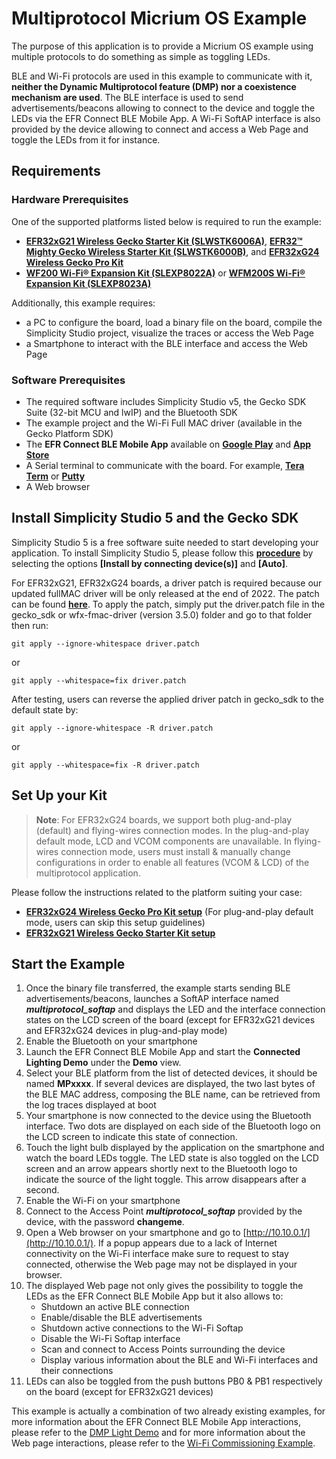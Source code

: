 # Multiprotocol Micrium OS Example

The purpose of this application is to provide a Micrium OS example using multiple protocols to do something as simple as toggling LEDs.

BLE and Wi-Fi protocols are used in this example to communicate with it, **neither the Dynamic Multiprotocol feature (DMP) nor a coexistence mechanism are used**.
The BLE interface is used to send advertisements/beacons allowing to connect to the device and toggle the LEDs via the EFR Connect BLE Mobile App.
A Wi-Fi SoftAP interface is also provided by the device allowing to connect and access a Web Page and toggle the LEDs from it for instance.

## Requirements

### Hardware Prerequisites

One of the supported platforms listed below is required to run the example:

* [**EFR32xG21 Wireless Gecko Starter Kit (SLWSTK6006A)**](https://www.silabs.com/products/development-tools/wireless/efr32xg21-wireless-starter-kit),
  [**EFR32™ Mighty Gecko Wireless Starter Kit (SLWSTK6000B)**](https://www.silabs.com/products/development-tools/wireless/mesh-networking/mighty-gecko-starter-kit), and [**EFR32xG24 Wireless Gecko Pro Kit**](https://www.silabs.com/development-tools/wireless/efr32xg24-pro-kit-20-dbm)
* [**WF200 Wi-Fi® Expansion Kit (SLEXP8022A)**](https://www.silabs.com/products/development-tools/wireless/wi-fi/wf200-expansion-kit) or
  [**WFM200S Wi-Fi® Expansion Kit (SLEXP8023A)**](https://www.silabs.com/products/development-tools/wireless/wi-fi/wfm200-expansion-kit)

Additionally, this example requires:

* a PC to configure the board, load a binary file on the board, compile the Simplicity Studio project, visualize the traces or access the Web Page
* a Smartphone to interact with the BLE interface and access the Web Page

### Software Prerequisites

* The required software includes Simplicity Studio v5, the Gecko SDK Suite (32-bit MCU and lwIP) and the Bluetooth SDK
* The example project and the Wi-Fi Full MAC driver (available in the Gecko Platform SDK)
* The **EFR Connect BLE Mobile App** available on [**Google Play**](https://play.google.com/store/apps/details?id=com.siliconlabs.bledemo&hl=en&gl=US) and [**App Store**](https://apps.apple.com/us/app/efr-connect-ble-mobile-app/id1030932759)
* A Serial terminal to communicate with the board. For example, [**Tera Term**](https://osdn.net/projects/ttssh2/releases/) or [**Putty**](https://www.putty.org/)
* A Web browser 

## Install Simplicity Studio 5 and the Gecko SDK

Simplicity Studio 5 is a free software suite needed to start developing your application. To install Simplicity Studio 5, please follow this [**procedure**](https://docs.silabs.com/simplicity-studio-5-users-guide/latest/ss-5-users-guide-getting-started/install-ss-5-and-software) by selecting the options **[Install by connecting device(s)]** and **[Auto]**.

For EFR32xG21, EFR32xG24 boards, a driver patch is required because our updated fullMAC driver will be only released at the end of 2022. The patch can be found [**here**](patches/driver.patch). To apply the patch, simply put the driver.patch file in the gecko_sdk or wfx-fmac-driver (version 3.5.0) folder and go to that folder then run:
```
git apply --ignore-whitespace driver.patch
```
or 
```
git apply --whitespace=fix driver.patch
``` 

After testing, users can reverse the applied driver patch in gecko_sdk to the default state by:
```
git apply --ignore-whitespace -R driver.patch
```
or 
```
git apply --whitespace=fix -R driver.patch
```

## Set Up your Kit
> **Note**: For EFR32xG24 boards, we support both plug-and-play (default) and flying-wires connection modes. In the plug-and-play default mode, LCD and VCOM components are unavailable. In flying-wires connection mode, users must install & manually change configurations in order to enable all features (VCOM & LCD) of the multiprotocol application.

Please follow the instructions related to the platform suiting your case:
* [**EFR32xG24 Wireless Gecko Pro Kit setup**](resources/efr32xg24-wfx-setup.md) (For plug-and-play default mode, users can skip this setup guidelines)
* [**EFR32xG21 Wireless Gecko Starter Kit setup**](resources/efr32xg21-wfx-setup.md)

## Start the Example

1. Once the binary file transferred, the example starts sending BLE advertisements/beacons, launches a SoftAP interface named _**multiprotocol_softap**_
and displays the LED and the interface connection states on the LCD screen of the board (except for EFR32xG21 devices and EFR32xG24 devices in plug-and-play mode)
2. Enable the Bluetooth on your smartphone
3. Launch the EFR Connect BLE Mobile App and start the **Connected Lighting Demo** under the **Demo** view.
4. Select your BLE platform from the list of detected devices, it should be named **MPxxxx**.
If several devices are displayed, the two last bytes of the BLE MAC address, composing the BLE name, can be retrieved from the log traces displayed at boot
5. Your smartphone is now connected to the device using the Bluetooth interface.
Two dots are displayed on each side of the Bluetooth logo on the LCD screen to indicate this state of connection.
6. Touch the light bulb displayed by the application on the smartphone and watch the board LEDs toggle.
The LED state is also toggled on the LCD screen and an arrow appears shortly next to the Bluetooth logo to indicate the source of the light toggle. This arrow disappears after a second.
7. Enable the Wi-Fi on your smartphone
8. Connect to the Access Point _**multiprotocol_softap**_ provided by the device, with the password **changeme**.
9. Open a Web browser on your smartphone and go to [http://10.10.0.1/](http://10.10.0.1/). If a popup appears due to a lack of Internet connectivity on the Wi-Fi interface
make sure to request to stay connected, otherwise the Web page may not be displayed in your browser. 
1.  The displayed Web page not only gives the possibility to toggle the LEDs as the EFR Connect BLE Mobile App but it also allows to:
    * Shutdown an active BLE connection
    * Enable/disable the BLE advertisements
    * Shutdown active connections to the Wi-Fi Softap
    * Disable the Wi-Fi Softap interface
    * Scan and connect to Access Points surrounding the device
    * Display various information about the BLE and Wi-Fi interfaces and their connections
2.  LEDs can also be toggled from the push buttons PB0 & PB1 respectively on the board (except for EFR32xG21 devices)

This example is actually a combination of two already existing examples, for more information about the EFR Connect BLE Mobile App interactions, please refer to the [DMP Light Demo](https://docs.silabs.com/bluetooth/3.2/miscellaneous/mobile/efr-connect-mobile-app) and for more information about the Web page interactions, please refer to the [Wi-Fi Commissioning Example](https://docs.silabs.com/wifi/wf200/content-source/getting-started/silabs/ssv5/wgm160p/wifi-commissioning-micriumos/interacting-with-the-example).
